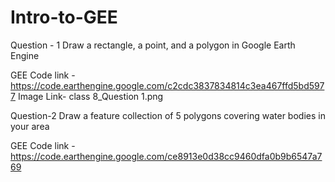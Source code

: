 # Intro-to-GEE

Question - 1
Draw a rectangle, a point, and a polygon in Google Earth Engine

GEE Code link -https://code.earthengine.google.com/c2cdc3837834814c3ea467ffd5bd5977
Image Link- class 8_Question 1.png

Question-2
Draw a feature collection of 5 polygons covering water bodies in your area

GEE Code link -https://code.earthengine.google.com/ce8913e0d38cc9460dfa0b9b6547a769
